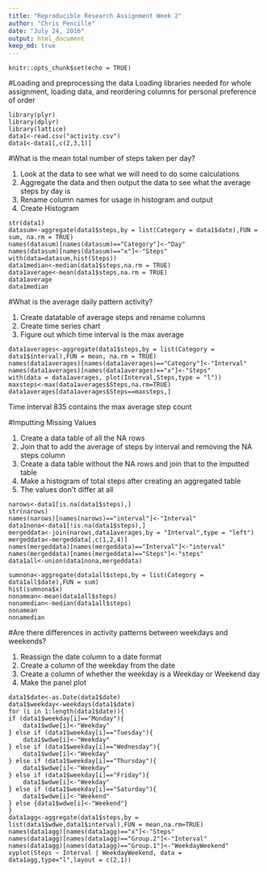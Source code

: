 ```yaml
---
title: "Reproducible Research Assignment Week 2"
author: "Chris Pencille"
date: "July 24, 2016"
output: html_document
keep_md: true
---
```


```{r setup, include=FALSE}
knitr::opts_chunk$set(echo = TRUE)
```

#Loading and preprocessing the data
Loading libraries needed for whole assignment, loading data, and reordering columns for personal preference of order

```{r echo=TRUE}
library(plyr)
library(dplyr)
library(lattice)
data1<-read.csv("activity.csv")
data1<-data1[,c(2,3,1)]
```

#What is the mean total number of steps taken per day?
1. Look at the data to see what we will need to do some calculations
2. Aggregate the data and then output the data to see what the average steps by day is
3. Rename column names for usage in histogram and output
4. Create Histogram

```{r echo=TRUE}
str(data1)
datasum<-aggregate(data1$steps,by = list(Category = data1$date),FUN = sum, na.rm = TRUE)
names(datasum)[names(datasum)=="Category"]<-"Day"
names(datasum)[names(datasum)=="x"]<-"Steps"
with(data=datasum,hist(Steps))
data1median<-median(data1$steps,na.rm = TRUE)
data1average<-mean(data1$steps,na.rm = TRUE)
data1average
data1median
```

#What is the average daily pattern activity?
1. Create datatable of average steps and rename columns
2. Create time series chart
3. Figure out which time interval is the max average
```{r echo=TRUE}
data1averages<-aggregate(data1$steps,by = list(Category = data1$interval),FUN = mean, na.rm = TRUE)
names(data1averages)[names(data1averages)=="Category"]<-"Interval"
names(data1averages)[names(data1averages)=="x"]<-"Steps"
with(data = data1averages, plot(Interval,Steps,type = "l"))
maxsteps<-max(data1averages$Steps,na.rm=TRUE)
data1averages[data1averages$Steps==maxsteps,]
```
Time interval 835 contains the max average step count


#Imputting Missing Values
1. Create a data table of all the NA rows
2. Join that to add the average of steps by interval and removing the NA steps column
3. Create a data table without the NA rows and join that to the imputted table
4. Make a histogram of total steps after creating an aggregated table
5. The values don't differ at all
```{r echo=TRUE}
narows<-data1[is.na(data1$steps),]
str(narows)
names(narows)[names(narows)=="interval"]<-"Interval"
data1nona<-data1[!is.na(data1$steps),]
mergeddata<-join(narows,data1averages,by = "Interval",type = "left")
mergeddata<-mergeddata[,c(1,2,4)]
names(mergeddata)[names(mergeddata)=="Interval"]<-"interval"
names(mergeddata)[names(mergeddata)=="Steps"]<-"steps"
data1all<-union(data1nona,mergeddata)

sumnona<-aggregate(data1all$steps,by = list(Category = data1all$date),FUN = sum)
hist(sumnona$x)
nonamean<-mean(data1all$steps)
nonamedian<-median(data1all$steps)
nonamean
nonamedian
```
#Are there differences in activity patterns between weekdays and weekends?
1. Reassign the date column to a date format
2. Create a column of the weekday from the date
3. Create a column of whether the weekday is a Weekday or Weekend day
4. Make the panel plot

```{r echo=TRUE}
data1$date<-as.Date(data1$date)
data1$weekday<-weekdays(data1$date)
for (i in 1:length(data1$date)){
if (data1$weekday[i]=="Monday"){
    data1$wdwe[i]<-"Weekday"
} else if (data1$weekday[i]=="Tuesday"){
    data1$wdwe[i]<-"Weekday"
} else if (data1$weekday[i]=="Wednesday"){
    data1$wdwe[i]<-"Weekday"
} else if (data1$weekday[i]=="Thursday"){
    data1$wdwe[i]<-"Weekday"
} else if (data1$weekday[i]=="Friday"){
    data1$wdwe[i]<-"Weekday"
} else if (data1$weekday[i]=="Saturday"){
    data1$wdwe[i]<-"Weekend"
} else {data1$wdwe[i]<-"Weekend"}
}
data1agg<-aggregate(data1$steps,by = list(data1$wdwe,data1$interval),FUN = mean,na.rm=TRUE)
names(data1agg)[names(data1agg)=="x"]<-"Steps"
names(data1agg)[names(data1agg)=="Group.2"]<-"Interval"
names(data1agg)[names(data1agg)=="Group.1"]<-"WeekdayWeekend"
xyplot(Steps ~ Interval | WeekdayWeekend, data = data1agg,type="l",layout = c(2,1))
```